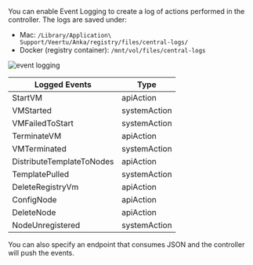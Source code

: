 You can enable Event Logging to create a log of actions performed in the controller. The logs are saved under:

- Mac: `/Library/Application\ Support/Veertu/Anka/registry/files/central-logs/`
- Docker (registry container): `/mnt/vol/files/central-logs`

![event logging](/images/using-controller/event-logging.png) 

| Logged Events | Type |
| ----- | ----- |
| StartVM | apiAction |
| VMStarted | systemAction |
| VMFailedToStart | systemAction |
| TerminateVM | apiAction |
| VMTerminated | systemAction |
| DistributeTemplateToNodes | apiAction |
| TemplatePulled | systemAction |
| DeleteRegistryVm | apiAction |
| ConfigNode | apiAction |
| DeleteNode | apiAction |
| NodeUnregistered | systemAction |

You can also specify an endpoint that consumes JSON and the controller will push the events.